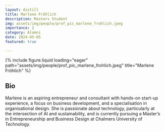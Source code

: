 ```yaml
---
layout: distill
title: Marlene Fröhlich
description: Masters Student
img: assets/img/people/prof_pic_marlene_frohlich.jpeg
importance: 2
category: Alumni
date: 2024-05-05
featured: true

---
```


<div class="fake-img l-body">
{% include figure.liquid loading="eager" path="assets/img/people/prof_pic_marlene_frohlich.jpeg" title="Marlene Fröhlich" %}
</div>

## Bio

Marlene is an aspiring entrepreneur and consultant with hands-on start-up experience, a focus on business development, and a specialisation in organisational design. She is passionate about technology, particularly at the intersection of AI and sustainability, and is currently pursuing a Master’s in Entrepreneurship and Business Design at Chalmers University of Technology.
